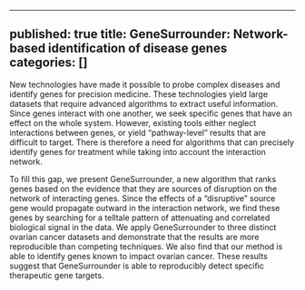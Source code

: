 
---
published: true
title: GeneSurrounder: Network-based identification of disease genes
categories: []
---

New technologies have made it possible to probe complex diseases and identify
genes for precision medicine. These technologies yield large datasets that
require advanced algorithms to extract useful information. Since genes interact
with one another, we seek specific genes that have an effect on the whole
system. However, existing tools either neglect interactions between genes, or
yield “pathway-level” results that are difficult to target. There is therefore a
need for algorithms that can precisely identify genes for treatment while taking
into account the interaction network.



To fill this gap, we present GeneSurrounder, a new algorithm that ranks genes
based on the evidence that they are sources of disruption on the network of
interacting genes. Since the effects of a “disruptive” source gene would
propagate outward in the interaction network, we find these genes by searching
for a telltale pattern of attenuating and correlated biological signal in the
data. We apply GeneSurrounder to three distinct ovarian cancer datasets and
demonstrate that the results are more reproducible than competing techniques. We
also find that our method is able to identify genes known to impact ovarian
cancer. These results suggest that GeneSurrounder is able to reproducibly detect
specific therapeutic gene targets.







